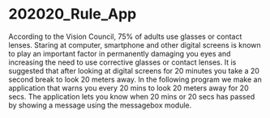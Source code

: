 # 202020_Rule_App
According to the Vision Council, 75% of adults use glasses  or contact lenses. Staring at computer, smartphone and other digital screens  is known to play an important factor in permanently damaging you eyes and  increasing the need to use corrective glasses or contact lenses. It is  suggested that after looking at digital screens for 20 minutes you take a 20  second break to look 20 meters away.  In the following program we make an application that warns you every 20 mins to look 20 meters away for 20 secs. The application lets you know when 20 mins or 20 secs has passed by showing a message using the messagebox module. 
